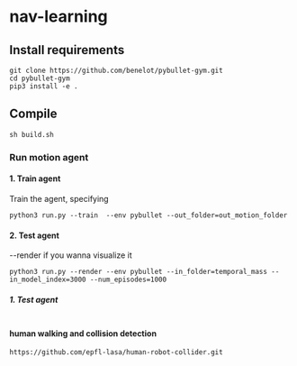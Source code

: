 # nav-learning


## Install requirements
```
git clone https://github.com/benelot/pybullet-gym.git
cd pybullet-gym
pip3 install -e .
```
## Compile
```angular2html
sh build.sh
```

### Run motion agent

#### 1. Train agent
Train the agent, specifying
```
python3 run.py --train  --env pybullet --out_folder=out_motion_folder
```

#### 2. Test agent
--render if you wanna visualize it
```
python3 run.py --render --env pybullet --in_folder=temporal_mass --in_model_index=3000 --num_episodes=1000
```

##### 1. Test agent
```

```

#### human walking and collision detection
```
https://github.com/epfl-lasa/human-robot-collider.git
```